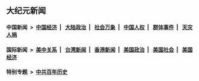 ## 大纪元新闻

#### 中国新闻 &nbsp;>&nbsp; [中国经济](indexes/ncid283/README.md?06300445) &nbsp;| &nbsp; [大陆政治](indexes/ncid277/README.md?06300445) &nbsp;| &nbsp; [社会万象](indexes/ncid282/README.md?06300445) &nbsp;| &nbsp; [中国人权](indexes/ncid278/README.md?06300445) &nbsp;| &nbsp; [群体事件](indexes/ncid279/README.md?06300445) &nbsp;| &nbsp; [天灾人祸](indexes/ncid280/README.md?06300445)

#### 国际新闻 &nbsp;>&nbsp; [美中关系](indexes/nf1412576/README.md?06300445) &nbsp;| &nbsp; [台湾新闻](indexes/ncid1349361/README.md?06300445) &nbsp;| &nbsp; [香港新闻](indexes/ncid1349362/README.md?06300445) &nbsp;| &nbsp; [美国政治](indexes/ncid1078159/README.md?06300445) &nbsp;| &nbsp; [美国社会](indexes/ncid1078160/README.md?06300445) &nbsp;| &nbsp; [美国经济](indexes/ncid1078158/README.md?06300445)

#### 特别专题 &nbsp;>&nbsp; [中共百年历史](https://github.com/epoch-news/epoch-special/blob/master/README.md?06300445)  
